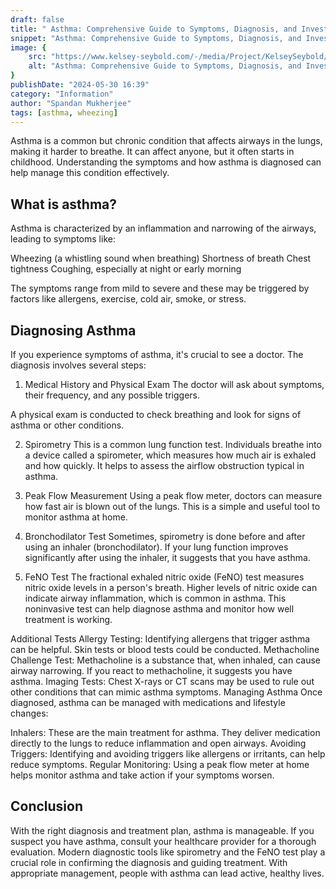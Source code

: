 ```yaml
---
draft: false
title: " Asthma: Comprehensive Guide to Symptoms, Diagnosis, and Investigation"
snippet: "Asthma: Comprehensive Guide to Symptoms, Diagnosis, and Investigation"
image: {
    src: "https://www.kelsey-seybold.com/-/media/Project/KelseySeybold/KelseySeyboldClinic/Images/Blog-Images/2023/clearing-air-about-asthma-blog-banner.jpg?h=592&iar=0&w=1052&hash=0BC331D4FEF5EE6ECFF6E6FB44B94D02",
    alt: "Asthma: Comprehensive Guide to Symptoms, Diagnosis, and Investigation"
}
publishDate: "2024-05-30 16:39"
category: "Information"
author: "Spandan Mukherjee"
tags: [asthma, wheezing]
---
```


Asthma is a common but chronic condition that affects airways in the lungs, making it harder to breathe. It can affect anyone, but it often starts in childhood. Understanding the symptoms and how asthma is diagnosed can help manage this condition effectively. 

## What is asthma?
Asthma is characterized by an inflammation and narrowing of the airways, leading to symptoms like:

Wheezing (a whistling sound when breathing)
Shortness of breath
Chest tightness
Coughing, especially at night or early morning
 

The symptoms range from mild to severe and these may be triggered by factors like allergens, exercise, cold air, smoke, or stress. 

## Diagnosing Asthma 
If you experience symptoms of asthma, it's crucial to see a doctor. The diagnosis involves several steps: 

1. Medical History and Physical Exam
The doctor will ask about symptoms, their frequency, and any possible triggers.

A physical exam is conducted to check breathing and look for signs of asthma or other conditions.

2. Spirometry
This is a common lung function test. Individuals breathe into a device called a spirometer, which measures how much air is exhaled and how quickly. It helps to assess the airflow obstruction typical in asthma.

3. Peak Flow Measurement
Using a peak flow meter, doctors can measure how fast air is blown out of the lungs. This is a simple and useful tool to monitor asthma at home.

4. Bronchodilator Test
Sometimes, spirometry is done before and after using an inhaler (bronchodilator). If your lung function improves significantly after using the inhaler, it suggests that you have asthma.

5. FeNO Test
The fractional exhaled nitric oxide (FeNO) test measures nitric oxide levels in a person's breath. Higher levels of nitric oxide can indicate airway inflammation, which is common in asthma. This noninvasive test can help diagnose asthma and monitor how well treatment is working.

Additional Tests
 Allergy Testing: Identifying allergens that trigger asthma can be helpful. Skin tests or blood tests could be conducted.
 Methacholine Challenge Test: Methacholine is a substance that, when inhaled, can cause airway narrowing. If you react to methacholine, it suggests you have asthma.
 Imaging Tests: Chest X-rays or CT scans may be used to rule out other conditions that can mimic asthma symptoms.
Managing Asthma
Once diagnosed, asthma can be managed with medications and lifestyle changes:

 Inhalers: These are the main treatment for asthma. They deliver medication directly to the lungs to reduce inflammation and open airways.
 Avoiding Triggers: Identifying and avoiding triggers like allergens or irritants, can help reduce symptoms.
 Regular Monitoring: Using a peak flow meter at home helps monitor asthma and take action if your symptoms worsen. 
## Conclusion
With the right diagnosis and treatment plan, asthma is manageable. If you suspect you have asthma, consult your healthcare provider for a thorough evaluation. Modern diagnostic tools like spirometry and the FeNO test play a crucial role in confirming the diagnosis and guiding treatment. With appropriate management, people with asthma can lead active, healthy lives.